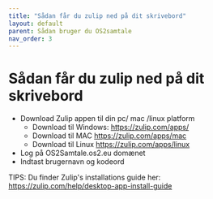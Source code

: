 ```yaml
---
title: "Sådan får du zulip ned på dit skrivebord"
layout: default
parent: Sådan bruger du OS2samtale  
nav_order: 3
---
```


# **Sådan får du zulip ned på dit skrivebord**

- Download Zulip appen til din pc/ mac /linux platform
  - Download til Windows: https://zulip.com/apps/
  - Download til MAC https://zulip.com/apps/mac
  - Download til Linux https://zulip.com/apps/linux
- Log på OS2Samtale.os2.eu domænet 
- Indtast brugernavn og kodeord

TIPS: Du finder Zulip's installations guide her: https://zulip.com/help/desktop-app-install-guide